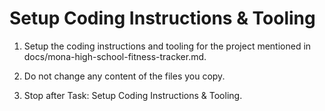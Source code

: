 # Setup Coding Instructions & Tooling

1. Setup the coding instructions and tooling for the project mentioned in docs/mona-high-school-fitness-tracker.md.

2. Do not change any content of the files you copy.

3. Stop after Task: Setup Coding Instructions & Tooling.
